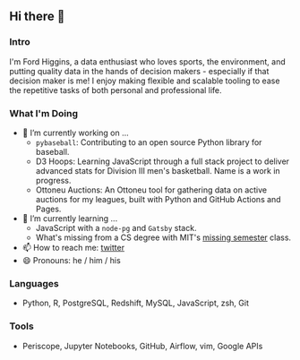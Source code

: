 ## Hi there 👋

### Intro
I'm Ford Higgins, a data enthusiast who loves sports, the environment, and putting quality data in the hands of decision makers - especially if that decision maker is me! I enjoy making flexible and scalable tooling to ease the repetitive tasks of both personal and professional life.

### What I'm Doing
- 🔭 I’m currently working on ...
  - `pybaseball`: Contributing to an open source Python library for baseball.
  - D3 Hoops: Learning JavaScript through a full stack project to deliver advanced stats for Division III men's basketball. Name is a work in progress.
  - Ottoneu Auctions: An Ottoneu tool for gathering data on active auctions for my leagues, built with Python and GitHub Actions and Pages.
- 🌱 I’m currently learning ...
  - JavaScript with a `node-pg` and `Gatsby` stack.
  - What's missing from a CS degree with MIT's [missing semester](https://missing.csail.mit.edu/) class.
- 📫 How to reach me: [twitter](https://www.twitter.com/wfordh)
- 😄 Pronouns: he / him / his

### Languages
- Python, R, PostgreSQL, Redshift, MySQL, JavaScript, zsh, Git

### Tools
- Periscope, Jupyter Notebooks, GitHub, Airflow, vim, Google APIs

<!--
**wfordh/wfordh** is a ✨ _special_ ✨ repository because its `README.md` (this file) appears on your GitHub profile.

- 👯 I’m looking to collaborate on ...
- 🤔 I’m looking for help with ...
- 💬 Ask me about ...
- ⚡ Fun fact: ...
-->
